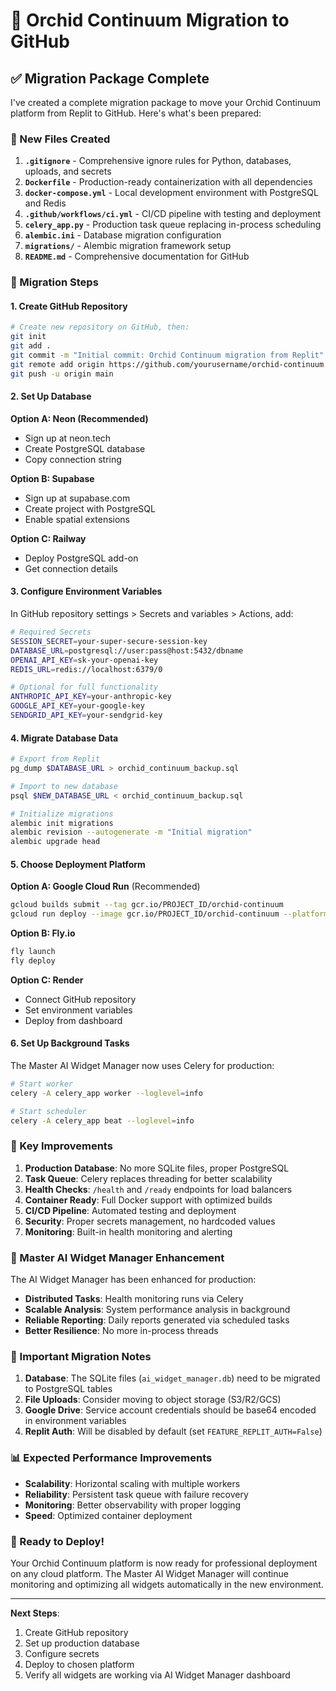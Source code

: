 # 🚀 Orchid Continuum Migration to GitHub

## ✅ Migration Package Complete

I've created a complete migration package to move your Orchid Continuum platform from Replit to GitHub. Here's what's been prepared:

### 📁 New Files Created

1. **`.gitignore`** - Comprehensive ignore rules for Python, databases, uploads, and secrets
2. **`Dockerfile`** - Production-ready containerization with all dependencies
3. **`docker-compose.yml`** - Local development environment with PostgreSQL and Redis
4. **`.github/workflows/ci.yml`** - CI/CD pipeline with testing and deployment
5. **`celery_app.py`** - Production task queue replacing in-process scheduling
6. **`alembic.ini`** - Database migration configuration
7. **`migrations/`** - Alembic migration framework setup
8. **`README.md`** - Comprehensive documentation for GitHub

### 🎯 Migration Steps

#### 1. Create GitHub Repository

```bash
# Create new repository on GitHub, then:
git init
git add .
git commit -m "Initial commit: Orchid Continuum migration from Replit"
git remote add origin https://github.com/yourusername/orchid-continuum.git
git push -u origin main
```

#### 2. Set Up Database

**Option A: Neon (Recommended)**
- Sign up at neon.tech
- Create PostgreSQL database
- Copy connection string

**Option B: Supabase**
- Sign up at supabase.com
- Create project with PostgreSQL
- Enable spatial extensions

**Option C: Railway**
- Deploy PostgreSQL add-on
- Get connection details

#### 3. Configure Environment Variables

In GitHub repository settings > Secrets and variables > Actions, add:

```bash
# Required Secrets
SESSION_SECRET=your-super-secure-session-key
DATABASE_URL=postgresql://user:pass@host:5432/dbname
OPENAI_API_KEY=sk-your-openai-key
REDIS_URL=redis://localhost:6379/0

# Optional for full functionality
ANTHROPIC_API_KEY=your-anthropic-key
GOOGLE_API_KEY=your-google-key
SENDGRID_API_KEY=your-sendgrid-key
```

#### 4. Migrate Database Data

```bash
# Export from Replit
pg_dump $DATABASE_URL > orchid_continuum_backup.sql

# Import to new database
psql $NEW_DATABASE_URL < orchid_continuum_backup.sql

# Initialize migrations
alembic init migrations
alembic revision --autogenerate -m "Initial migration"
alembic upgrade head
```

#### 5. Choose Deployment Platform

**Option A: Google Cloud Run** (Recommended)
```bash
gcloud builds submit --tag gcr.io/PROJECT_ID/orchid-continuum
gcloud run deploy --image gcr.io/PROJECT_ID/orchid-continuum --platform managed
```

**Option B: Fly.io**
```bash
fly launch
fly deploy
```

**Option C: Render**
- Connect GitHub repository
- Set environment variables
- Deploy from dashboard

#### 6. Set Up Background Tasks

The Master AI Widget Manager now uses Celery for production:

```bash
# Start worker
celery -A celery_app worker --loglevel=info

# Start scheduler
celery -A celery_app beat --loglevel=info
```

### 🔧 Key Improvements

1. **Production Database**: No more SQLite files, proper PostgreSQL
2. **Task Queue**: Celery replaces threading for better scalability
3. **Health Checks**: `/health` and `/ready` endpoints for load balancers
4. **Container Ready**: Full Docker support with optimized builds
5. **CI/CD Pipeline**: Automated testing and deployment
6. **Security**: Proper secrets management, no hardcoded values
7. **Monitoring**: Built-in health monitoring and alerting

### 🌟 Master AI Widget Manager Enhancement

The AI Widget Manager has been enhanced for production:

- **Distributed Tasks**: Health monitoring runs via Celery
- **Scalable Analysis**: System performance analysis in background
- **Reliable Reporting**: Daily reports generated via scheduled tasks
- **Better Resilience**: No more in-process threads

### 🚨 Important Migration Notes

1. **Database**: The SQLite files (`ai_widget_manager.db`) need to be migrated to PostgreSQL tables
2. **File Uploads**: Consider moving to object storage (S3/R2/GCS)
3. **Google Drive**: Service account credentials should be base64 encoded in environment variables
4. **Replit Auth**: Will be disabled by default (set `FEATURE_REPLIT_AUTH=False`)

### 📊 Expected Performance Improvements

- **Scalability**: Horizontal scaling with multiple workers
- **Reliability**: Persistent task queue with failure recovery
- **Monitoring**: Better observability with proper logging
- **Speed**: Optimized container deployment

### 🎉 Ready to Deploy!

Your Orchid Continuum platform is now ready for professional deployment on any cloud platform. The Master AI Widget Manager will continue monitoring and optimizing all widgets automatically in the new environment.

---

**Next Steps**: 
1. Create GitHub repository
2. Set up production database  
3. Configure secrets
4. Deploy to chosen platform
5. Verify all widgets are working via AI Widget Manager dashboard